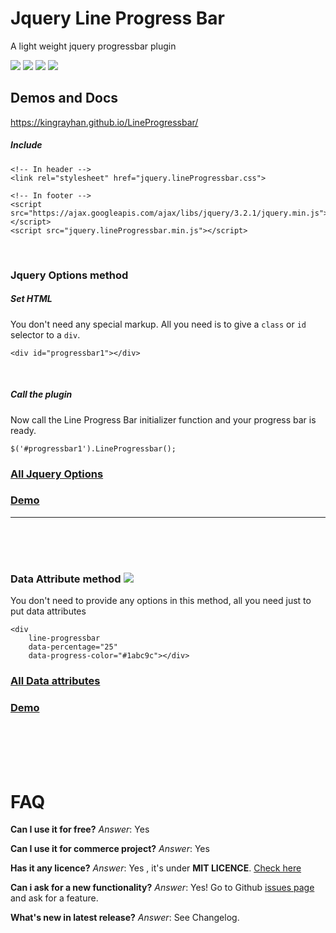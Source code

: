 # Jquery Line Progress Bar
A light weight jquery progressbar plugin

![](https://img.shields.io/github/license/kingrayhan/LineProgressbar.svg)
![](https://img.shields.io/github/issues-raw/kingrayhan/LineProgressbar.svg?style=plastic)
![](https://img.shields.io/github/last-commit/kingrayhan/LineProgressbar.svg)
![](https://img.shields.io/github/languages/code-size/kingrayhan/LineProgressbar.svg)


## Demos and Docs
https://kingrayhan.github.io/LineProgressbar/


##### Include
```
<!-- In header -->
<link rel="stylesheet" href="jquery.lineProgressbar.css">

<!-- In footer -->
<script src="https://ajax.googleapis.com/ajax/libs/jquery/3.2.1/jquery.min.js"></script>
<script src="jquery.lineProgressbar.min.js"></script>
```

<br>


### Jquery Options method

##### Set HTML
You don't need any special markup. All you need is to give a `class` or `id` selector to a `div`. 
```
<div id="progressbar1"></div>
```

<br>

##### Call the plugin
Now call the Line Progress Bar initializer function and your progress bar is ready.
```
$('#progressbar1').LineProgressbar();
```

### [All Jquery Options](https://kingrayhan.github.io/LineProgressbar/options.html)
### [Demo](https://kingrayhan.github.io/LineProgressbar/jquery-options-demo.html)

---
<br>
<br>
<br>


### Data Attribute method <img src="https://kingrayhan.github.io/LineProgressbar/assets/images/new.GIF" />

You don't need to provide any options in this method, all you need just to put data attributes

```
<div 
    line-progressbar 
    data-percentage="25" 
    data-progress-color="#1abc9c"></div>
```

### [All Data attributes](https://kingrayhan.github.io/LineProgressbar/data-attributes.html)
### [Demo](https://kingrayhan.github.io/LineProgressbar/data-attrs-demo.html)


<br>
<br>
<br>
<br>

# FAQ

**Can I use it for free?** _Answer_: Yes

**Can I use it for commerce project?** _Answer_: Yes

**Has it any licence?** _Answer_: Yes , it's under **MIT LICENCE**. [Check here](https://github.com/kingRayhan/LineProgressbar/blob/master/LICENSE)

**Can i ask for a new functionality?** _Answer_: Yes! Go to Github [issues page](https://github.com/kingRayhan/LineProgressbar/issues) and ask for a feature.

**What's new in latest release?** _Answer_: See Changelog.

